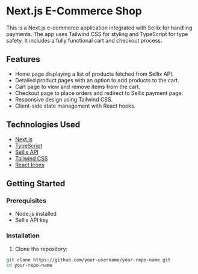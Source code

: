# Next.js E-Commerce Shop

This is a Next.js e-commerce application integrated with Sellix for handling payments. The app uses Tailwind CSS for styling and TypeScript for type safety. It includes a fully functional cart and checkout process.

## Features

- Home page displaying a list of products fetched from Sellix API.
- Detailed product pages with an option to add products to the cart.
- Cart page to view and remove items from the cart.
- Checkout page to place orders and redirect to Sellix payment page.
- Responsive design using Tailwind CSS.
- Client-side state management with React hooks.

## Technologies Used

- [Next.js](https://nextjs.org/)
- [TypeScript](https://www.typescriptlang.org/)
- [Sellix API](https://sellix.io/)
- [Tailwind CSS](https://tailwindcss.com/)
- [React Icons](https://react-icons.github.io/react-icons/)

## Getting Started

### Prerequisites

- Node.js installed
- Sellix API key

### Installation

1. Clone the repository:

```sh
git clone https://github.com/your-username/your-repo-name.git
cd your-repo-name
